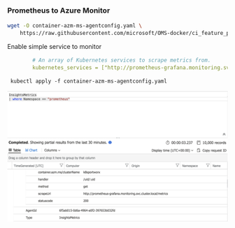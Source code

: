 ### Prometheus to Azure Monitor
```bash
wget -O container-azm-ms-agentconfig.yaml \ 
    https://raw.githubusercontent.com/microsoft/OMS-docker/ci_feature_prod/Kubernetes/container-azm-ms-agentconfig.yaml

```
Enable simple service to monitor
```yaml
        # An array of Kubernetes services to scrape metrics from.
        kubernetes_services = ["http://prometheus-grafana.monitoring.svc.cluster.local/metrics"]
```


```
 kubectl apply -f container-azm-ms-agentconfig.yaml 
```

![alt text](images/logs.png "Azure Logs")